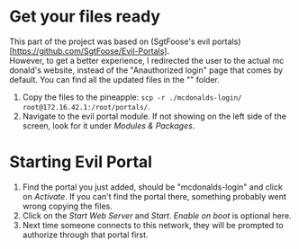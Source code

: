 # Get your files ready
This part of the project was based on (SgtFoose's evil portals)[https://github.com/SgtFoose/Evil-Portals].  
However, to get a better experience, I redirected the user to the actual mc donald's website, instead of the "Anauthorized login" page that comes by default. You can find all the updated files in the "" folder.  
1. Copy the files to the pineapple: `scp -r ./mcdonalds-login/ root@172.16.42.1:/root/portals/`.
2. Navigate to the evil portal module. If not showing on the left side of the screen, look for it under *Modules & Packages*.

# Starting Evil Portal
1. Find the portal you just added, should be "mcdonalds-login" and click on *Activate*. If you can't find the portal there, something probably went wrong copying the files.
2. Click on the *Start Web Server* and *Start*. *Enable on boot* is optional here.
3. Next time someone connects to this network, they will be prompted to authorize through that portal first.

